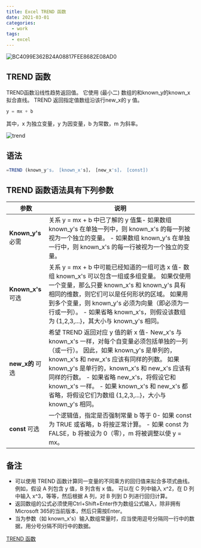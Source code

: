 ```yaml
---
title: Excel TREND 函数
date: 2021-03-01
categories:
  - work
tags:
  - excel
---
```


![BC4099E362B24A08817FEE8682E08AD0](https://fastly.jsdelivr.net/gh/qbmzc/images/md/BC4099E362B24A08817FEE8682E08AD0.jpg)
<!-- more -->

## TREND 函数 

TREND函数沿线性趋势返回值。 它使用 (最小二) 数组的和known_y的known_x拟合直线。 TREND 返回指定值数组沿该行new_x的 y 值。

```js
y = mx + b
```

其中，x 为独立变量，y 为因变量，b 为常数，m 为斜率。

![trend](https://fastly.jsdelivr.net/gh/qbmzc/images/md/trend.png)

## 语法

```js
=TREND (known_y's， [known_x's]， [new_x's]， [const])
```
## TREND 函数语法具有下列参数

|           参数           |                                                                                                                                                                                                                                                       说明                                                                                                                                                                                                                                                       |
| -------------------------- | ----------------------------------------------------------------------------------------------------------------------------------------------------------------------------------------------------------------------------------------------------------------------------------------------------------------------------------------------------------------------------------------------------------------------------------------------------------------------------------------------------------------- |
| **Known_y's**   必需 | 关系 y = mx + b 中已了解的 y 值集- 如果数组 known\_y's 在单独一列中，则 known\_x's 的每一列被视为一个独立的变量。    - 如果数组 known\_y's 在单独一行中，则 known\_x's 的每一行被视为一个独立的变量。                                                                                                                                                                                                                                                         |
| **Known_x's**   可选 | 关系 y = mx + b 中可能已经知道的一组可选 x 值- 数组 known\_x's 可以包含一组或多组变量。 如果仅使用一个变量，那么只要 known\_x's 和 known\_y's 具有相同的维数，则它们可以是任何形状的区域。 如果用到多个变量，则 known\_y's 必须为向量（即必须为一行或一列）。    - 如果省略 known\_x's，则假设该数组为 {1,2,3,...}，其大小与 known\_y's 相同。                                                                           |
| **new_x的**   可选    | 希望 TREND 返回对应 y 值的新 x 值- New\_x's 与 known\_x's 一样，对每个自变量必须包括单独的一列（或一行）。 因此，如果 known\_y's 是单列的，known\_x's 和 new\_x's 应该有同样的列数。 如果 known\_y's 是单行的，known\_x's 和 new\_x's 应该有同样的行数。    - 如果省略 new\_x's，将假设它和 known\_x's 一样。    - 如果 known\_x's 和 new\_x's 都省略，将假设它们为数组 {1,2,3,...}，大小与 known_y's 相同。 |
| **const**   可选        | 一个逻辑值，指定是否强制常量 b 等于 0- 如果 const 为 TRUE 或省略，b 将按正常计算。    - 如果 const 为 FALSE，b 将被设为 0（零），m 将被调整以使 y = mx。     |

## 备注

- 可以使用 TREND 函数计算同一变量的不同乘方的回归值来拟合多项式曲线。 例如，假设 A 列包含 y 值，B 列含有 x 值。 可以在 C 列中输入 x^2，在 D 列中输入 x^3，等等，然后根据 A 列，对 B 列到 D 列进行回归计算。
- 返回数组的公式必须使用Ctrl+Shift+Enter作为数组公式输入，除非拥有Microsoft 365的当前版本，然后只需按Enter。
- 当为参数（如 known_x's）输入数组常量时，应当使用逗号分隔同一行中的数据，用分号分隔不同行中的数据。


[TREND 函数](https://support.microsoft.com/zh-cn/office/trend-%E5%87%BD%E6%95%B0-e2f135f0-8827-4096-9873-9a7cf7b51ef1)